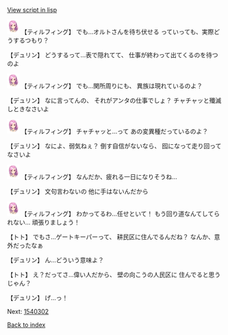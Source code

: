 [View script in lisp](../scripts/1540102.txt)

<img src="../images/units/101411.png" alt="101411.png" height="34"/>
【ティルフィング】
でも…オルトさんを待ち伏せる
っていっても、実際どうするつもり？

【デュリン】
どうするって…表で隠れてて、
仕事が終わって出てくるのを待つのよ

<img src="../images/units/101411.png" alt="101411.png" height="34"/>
【ティルフィング】
でも…関所周りにも、
異族は現れているのよ？

【デュリン】
なに言ってんの、
それがアンタの仕事でしょ？
チャチャッと殲滅しときなさいよ

<img src="../images/units/101411.png" alt="101411.png" height="34"/>
【ティルフィング】
チャチャッと…って
あの変異種だっているのよ？

【デュリン】
なによ、弱気ねぇ？
倒す自信がないなら、
囮になって走り回ってなさいよ

<img src="../images/units/101411.png" alt="101411.png" height="34"/>
【ティルフィング】
なんだか、疲れる一日になりそうね…

【デュリン】
文句言わないの
他に手はないんだから

<img src="../images/units/101411.png" alt="101411.png" height="34"/>
【ティルフィング】
わかってるわ…任せといて！
もう回り道なんてしてられない…
頑張りましょう！

【トト】
でもさ…ゲートキーパーって、
耕民区に住んでるんだね？
なんか、意外だったなぁ

【デュリン】
ん…どういう意味よ？

【トト】
え？だってさ…偉い人だから、
壁の向こうの人民区に
住んでると思うじゃん？

【デュリン】
げ…っ！

Next: [1540302](1540302.md)

[Back to index](index.md)
